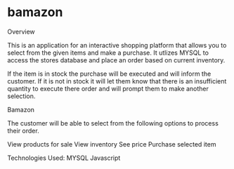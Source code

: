 # bamazon

Overview

This is an application for an interactive shopping platform that allows you to select from the given items and make a purchase. It utlizes MYSQL to access the stores database and place an order based on current inventory.    

If the item is in stock the purchase will be executed and will inform the customer.  If it is not in stock it will let them know that there is an insufficient quantity to execute there order and will prompt them to make another selection. 

Bamazon

The customer will be able to select from the following options to process their order.

View products for sale
View inventory
See price
Purchase selected item

Technologies Used:
MYSQL
Javascript
